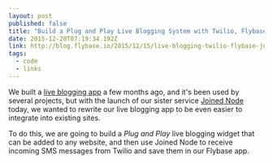 ```yaml
---
layout: post 
published: false
title: "Build a Plug and Play Live Blogging System with Twilio, Flybase and Joined Node" 
date: 2015-12-20T07:19:34.192Z 
link: http://blog.flybase.io/2015/12/15/live-blogging-twilio-flybase-joined-node/ 
tags:
  - code
  - links
---
```


We built a [live blogging app](http://blog.flybase.io/2015/03/23/live-blogging-twilio-data-mcfly/) a few months ago, and it's been used by several projects, but with the launch of our sister service [Joined Node](http://joinednode.com) today, we wanted to rewrite our live blogging app to be even easier to integrate into existing sites.
 
To do this, we are going to build a _Plug and Play_ live blogging widget that can be added to any website, and then use Joined Node to receive incoming SMS messages from Twilio and save them in our Flybase app.
